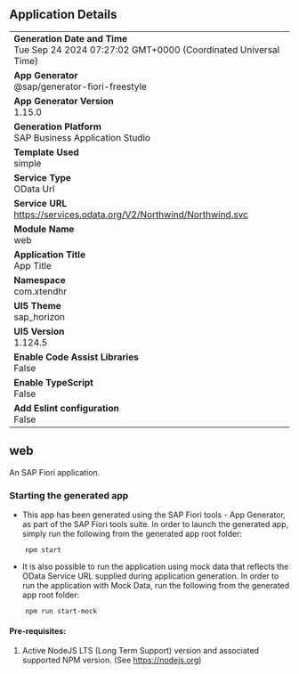 ## Application Details
|               |
| ------------- |
|**Generation Date and Time**<br>Tue Sep 24 2024 07:27:02 GMT+0000 (Coordinated Universal Time)|
|**App Generator**<br>@sap/generator-fiori-freestyle|
|**App Generator Version**<br>1.15.0|
|**Generation Platform**<br>SAP Business Application Studio|
|**Template Used**<br>simple|
|**Service Type**<br>OData Url|
|**Service URL**<br>https://services.odata.org/V2/Northwind/Northwind.svc|
|**Module Name**<br>web|
|**Application Title**<br>App Title|
|**Namespace**<br>com.xtendhr|
|**UI5 Theme**<br>sap_horizon|
|**UI5 Version**<br>1.124.5|
|**Enable Code Assist Libraries**<br>False|
|**Enable TypeScript**<br>False|
|**Add Eslint configuration**<br>False|

## web

An SAP Fiori application.

### Starting the generated app

-   This app has been generated using the SAP Fiori tools - App Generator, as part of the SAP Fiori tools suite.  In order to launch the generated app, simply run the following from the generated app root folder:

```
    npm start
```

- It is also possible to run the application using mock data that reflects the OData Service URL supplied during application generation.  In order to run the application with Mock Data, run the following from the generated app root folder:

```
    npm run start-mock
```

#### Pre-requisites:

1. Active NodeJS LTS (Long Term Support) version and associated supported NPM version.  (See https://nodejs.org)


